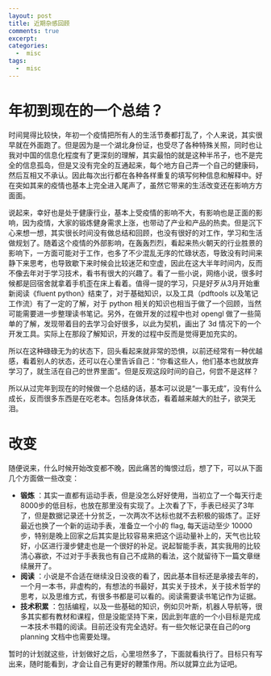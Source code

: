 ```yaml
---
layout: post
title: 近期杂感回顾
comments: true
excerpt: 
categories:
  -  misc
tags:
  -  misc
---
```



# 年初到现在的一个总结？

时间晃得比较快，年初一个疫情把所有人的生活节奏都打乱了，个人来说，其实很早就在外面跑了。但是因为是一个湖北身份证，也受尽了各种特殊关照，同时也让我对中国的信息化程度有了更深刻的理解，其实最怕的就是这种半吊子，也不是完全的信息孤岛，但是又没有完全的互通起来，每个地方自己弄一个自己的健康码，然后互相又不承认。因此每次出行都在各种各样重复的填写何种信息和解释中。好在突如其来的疫情也基本上完全进入尾声了，虽然它带来的生活改变还在影响方方面面。

说起来，幸好也是处于健康行业，基本上受疫情的影响不大，有影响也是正面的影响，因为疫情，大家的锻炼健身需求上涨，也带动了产业和产品的热卖。但是沉下心来想一想，其实很长时间没有做总结和回顾，也没有很好的对工作，学习和生活做规划了。随着这个疫情的外部影响，在轰轰烈烈，看起来热火朝天的行业胜景的影响下，一方面可能对于工作，也多了不少混乱无序的忙碌状态，导致没有时间来静下来思考，也导致歇下来时候会比较迷茫和空虚，因此在这大半年时间内，反而不像去年对于学习技术，看书有很大的兴趣了。看了一些小说，网络小说，很多时候都是回宿舍就拿着手机歪在床上看着。值得一提的学习，只是好歹从3月开始重新阅读《fluent python》结束了，对于基础知识，以及工具（pdftools 以及笔记工作流）有了一定的了解，对于 python 相关的知识也相当于做了一个回顾，当然可能需要进一步整理读书笔记。另外，在做开发的过程中也对 opengl 做了一些简单的了解，发现带着目的去学习会好很多，以此为契机，画出了 3d 情况下的一个开发工具。实际上在那段了解知识，开发的过程中反而是觉得更加充实的。

所以在这种碌碌无为的状态下，回头看起来就非常的恐惧，以前还经常有一种优越感，看着别人的状态，还可以在心里告诉自己：“你看这些人，他们基本也就放弃学习了，就生活在自己的世界里面”。但是反观这段时间的自己，何尝不是这样？

所以从过完年到现在的时候做一个总结的话，基本可以说是“一事无成”，没有什么成长，反而很多东西是在吃老本。包括身体状态，看着越来越大的肚子，欲哭无泪。


# 改变

随便说来，什么时候开始改变都不晚，因此痛苦的悔恨过后，想了下，可以从下面几个方面做一些改变：

-   **锻炼** ：其实一直都有运动手表，但是没怎么好好使用，当初立了一个每天行走8000步的低目标，也放在那里没有实现了。上次看了下，手表已经买了3年了，但是数据记录还十分贫乏，一次两次不达标也就不去积极的锻炼了。正好最近也换了一个新的运动手表，准备立一个小的 flag, 每天运动至少 10000 步，特别是晚上回家之后其实是比较容易来把这个运动量补上的，天气也比较好，小区进行漫步健走也是一个很好的补足。说起智能手表，其实我用的比较清心寡欲，不过对于手表我也有自己不成熟的看法，这个就留待下一篇文章继续展开了。
-   **阅读** ：小说是不合适在继续没日没夜的看了，因此基本目标还是承接去年的，一个月一本书，非虚构的，有想法的书最好，其实关于技术，关于技术哲学的思考，以及思维方式，有很多书都是可以看的。阅读需要读书笔记作为证据。
-   **技术积累** ：包括编程，以及一些基础的知识，例如贝叶斯，机器人导航等，很多其实都有教材和课程，但是没能坚持下来，因此到年底的一个小目标是完成一本技术书籍的阅读。目前还没有完全选好。有一些欠帐记录在自己的org planning 文档中也需要处理。

暂时的计划就这些，计划做好之后，心里坦然多了，下面就看执行了。目标只有写出来，随时能看到，才会让自己有更好的鞭策作用。所以就算立此为证吧。
